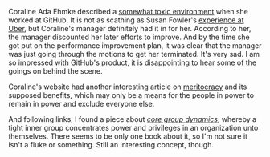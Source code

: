 Coraline Ada Ehmke described a
[somewhat toxic environment](http://where.coraline.codes/blog/my-year-at-github/)
when she worked at GitHub.  It is not as scathing as Susan Fowler's
[experience at Uber](https://www.susanjfowler.com/blog/2017/2/19/reflecting-on-one-very-strange-year-at-uber),
but Coraline's manager definitely had it in for her.  According to her, the
manager discounted her later efforts to improve.  And by the time she got put on
the performance improvement plan, it was clear that the manager was just going
through the motions to get her terminated.  It's very sad.  I am so impressed
with GitHub's product, it is disappointing to hear some of the goings on behind
the scene.

Coraline's website had another interesting article on
[meritocracy](https://modelviewculture.com/pieces/the-dehumanizing-myth-of-the-meritocracy)
and its supposed benefits, which may only be a means for the people in power to
remain in power and exclude everyone else.

And following links, I found a piece about
[_core group dynamics_](https://authenticengine.com/2016/who-really-matters-core-group-theory-introduction/),
whereby a tight inner group concentrates power and privileges in an organization
unto themselves.  There seems to be only one book about it, so I'm not sure it
isn't a fluke or something.  Still an interesting concept, though.
